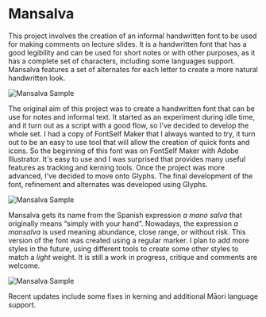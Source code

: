 # Mansalva
This project involves the creation of an informal handwritten font to be used for making comments on lecture slides. It is a handwritten font that has a good legibility and can be used for short notes or with other purposes, as it has a complete set of characters, including some languages support. Mansalva features a set of alternates for each letter to create a more natural handwritten look.

![Mansalva Sample](https://raw.githubusercontent.com/carolinashort/mansalva/master/documentation/samples/Mansalva%20samples%20100819-11.png)


The original aim of this project was to create a handwritten font that can be use for notes and informal text. It started as an experiment during idle time, and it turn out as a script with a good flow, so I've decided to develop the whole set. 
I had a copy of FontSelf Maker that I always wanted to try, it turn out to be an easy to use tool that will allow the creation of quick fonts and icons. So the beginning of this font was on FontSelf Maker with Adobe Illustrator. It's easy to use and I was surprised that provides many useful features as tracking and kerning tools. 
Once the project was more advanced, I've decided to move onto Glyphs. The final development of the font, refinement and alternates was developed using Glyphs. 

![Mansalva Sample](https://raw.githubusercontent.com/carolinashort/mansalva/master/documentation/samples/Mansalva%20samples%20100819-09.png)

Mansalva gets its name from the Spanish expression _a mano salva_ that originally means “simply with your hand“. Nowadays, the expression _a mansalva_ is used meaning abundance, close range, or without risk. 
This version of the font was created using a regular marker. I plan to add more styles in the future, using different tools to create some other styles to match a _light_ weight. It is still a work in progress, critique and comments are welcome. 

![Mansalva Sample](https://raw.githubusercontent.com/carolinashort/mansalva/master/documentation/samples/Mansalva%20samples%20210819-03.png)

Recent updates include some fixes in kerning and additional Māori language support.


